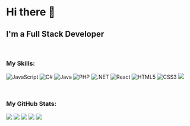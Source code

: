 ### <h1> Hi there 👋 </h1>

I'm a Full Stack Developer
--------------------------------

<br />

### My Skills:
<p align="left">
  <img src="https://img.shields.io/badge/javascript-%23323330.svg?style=for-the-badge&logo=javascript&logoColor=%23F7DF1E" alt="JavaScript" />
  <img src="https://img.shields.io/badge/c%23-%23239120.svg?style=for-the-badge&logo=csharp&logoColor=white" alt="C#" />
  <img src="https://img.shields.io/badge/java-%23ED8B00.svg?style=for-the-badge&logo=openjdk&logoColor=white" alt="Java" />
  <img src="https://img.shields.io/badge/php-%23777BB4.svg?style=for-the-badge&logo=php&logoColor=white" alt="PHP" />
  <img src="https://img.shields.io/badge/.NET-5C2D91?style=for-the-badge&logo=.net&logoColor=white" alt=".NET" />
  <img src="https://img.shields.io/badge/react-%2320232a.svg?style=for-the-badge&logo=react&logoColor=%2361DAFB" alt="React" />
  <img src="https://img.shields.io/badge/html5-%23E34F26.svg?style=for-the-badge&logo=html5&logoColor=white" alt="HTML5" />
  <img src="https://img.shields.io/badge/css3-%231572B6.svg?style=for-the-badge&logo=css3&logoColor=white" alt="CSS3" />
  <img src="https://img.shields.io/badge/Microsoft%20SQL%20Server-CC2927?style=for-the-badge&logo=microsoft%20sql%20server&logoColor=white" salt="SqlServer" />
</p>

<br />

### My GitHub Stats:
![](http://github-profile-summary-cards.vercel.app/api/cards/profile-details?username=bacaj5&theme=vision_friendly_dark)
![](http://github-profile-summary-cards.vercel.app/api/cards/repos-per-language?username=bacaj5&theme=vision_friendly_dark)
![](http://github-profile-summary-cards.vercel.app/api/cards/most-commit-language?username=bacaj5&theme=vision_friendly_dark)
![](http://github-profile-summary-cards.vercel.app/api/cards/stats?username=bacaj5&theme=vision_friendly_dark)
![](http://github-profile-summary-cards.vercel.app/api/cards/productive-time?username=bacaj5&theme=vision_friendly_dark&utcOffset=8)




